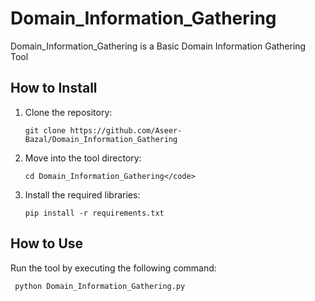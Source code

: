 # Domain_Information_Gathering 
Domain_Information_Gathering is a Basic Domain Information Gathering Tool

## How to Install

<ol>
<li>Clone the repository:</li>
  
```
git clone https://github.com/Aseer-Bazal/Domain_Information_Gathering
```
<li>Move into the tool directory:</li>

```
cd Domain_Information_Gathering</code>
```
<li>Install the required libraries:</li> 

```
pip install -r requirements.txt
```
</ol>

## How to Use
Run the tool by executing the following command:
```
 python Domain_Information_Gathering.py
```
